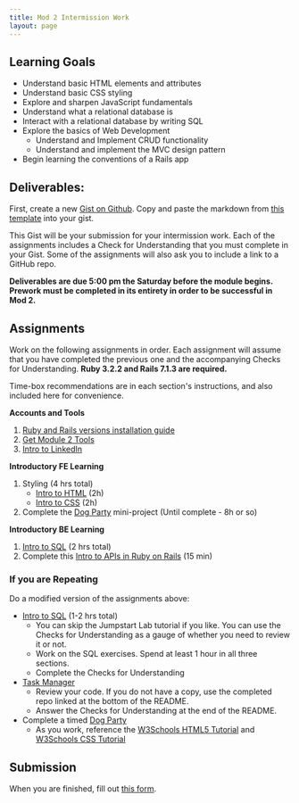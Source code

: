 ```yaml
---
title: Mod 2 Intermission Work
layout: page
---
```


## Learning Goals

- Understand basic HTML elements and attributes
- Understand basic CSS styling
- Explore and sharpen JavaScript fundamentals
- Understand what a relational database is
- Interact with a relational database by writing SQL
- Explore the basics of Web Development
  - Understand and Implement CRUD functionality
  - Understand and implement the MVC design pattern
- Begin learning the conventions of a Rails app

## Deliverables:

First, create a new [Gist on Github](https://gist.github.com/). Copy and paste the markdown from [this template](https://gist.github.com/mikedao/cf0f63490a0ef91ac7d251e95fc410f7) into your gist.

This Gist will be your submission for your intermission work. Each of the assignments includes a Check for Understanding that you must complete in your Gist. Some of the assignments will also ask you to include a link to a GitHub repo.

**Deliverables are due 5:00 pm the Saturday before the module begins. Prework must be completed in its entirety in order to be successful in Mod 2.**

## Assignments

Work on the following assignments in order. Each assignment will assume that you have completed the previous one and the accompanying Checks for Understanding. **Ruby 3.2.2 and Rails 7.1.3 are required.**

Time-box recommendations are in each section's instructions, and also included here for convenience.

**Accounts and Tools**

1. [Ruby and Rails versions installation guide](./ruby_and_rails_versions)
2. [Get Module 2 Tools](./tools)
3. [Intro to LinkedIn](./linkedin)

**Introductory FE Learning**

1. Styling (4 hrs total)
   - [Intro to HTML](./html) (2h)
   - [Intro to CSS](./css) (2h)
2. Complete the [Dog Party](./dog_party) mini-project (Until complete - 8h or so)

**Introductory BE Learning**

1. [Intro to SQL](./sql) (2 hrs total)
2. Complete this [Intro to APIs in Ruby on Rails](./intro_to_rails) (15 min)

### If you are Repeating

Do a modified version of the assignments above:

- [Intro to SQL](./sql) (1-2 hrs total)
  - You can skip the Jumpstart Lab tutorial if you like. You can use the Checks for Understanding as a gauge of whether you need to review it or not.
  - Work on the SQL exercises. Spend at least 1 hour in all three sections.
  - Complete the Checks for Understanding
- [Task Manager](https://github.com/turingschool-examples/task_manager_rails)
  - Review your code. If you do not have a copy, use the completed repo linked at the bottom of the README.
  - Answer the Checks for Understanding at the end of the README.
- Complete a timed [Dog Party](./dog_party)
  - As you work, reference the [W3Schools HTML5 Tutorial](https://www.w3schools.com/html/default.asp) and [W3Schools CSS Tutorial](https://www.w3schools.com/css/default.asp)

## Submission

When you are finished, fill out [this form](https://docs.google.com/forms/d/e/1FAIpQLSd57tT9pbt5kJxE237Ch6Tt5R4t2nIVWssarYF3WMFshK0nDQ/viewform).
